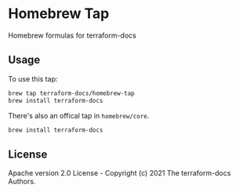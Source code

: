 # Homebrew Tap

Homebrew formulas for terraform-docs

## Usage

To use this tap:

```bash
brew tap terraform-docs/homebrew-tap
brew install terraform-docs
```

There's also an offical tap in `homebrew/core`.

```bash
brew install terraform-docs
```

## License

Apache version 2.0 License - Copyright (c) 2021 The terraform-docs Authors.

